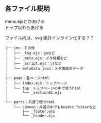 ## 各ファイル説明

menu.ejsとかあげる  
トップ以外もあげる  

ファイル内は、svg 絶対インライン化する？？


```
├── inc：その他
│   ├── _log.ejs：gaなど
│   ├── _meta.ejs：メタ情報など
│   ├── _script.ejs：jsなど
│   └── metaData.json：メタ情報のデータ
│
├── page：各ページhtml
│   ├── index.ejs：トップページ
│   └── top：トップページの中で使うhtml
│       └── _section01.ejs
│
└── parts：共通で使うhtml
    └── common：共通の中でもheader,footerなど
        ├── _footer.ejs
        └── _header.ejs
```
